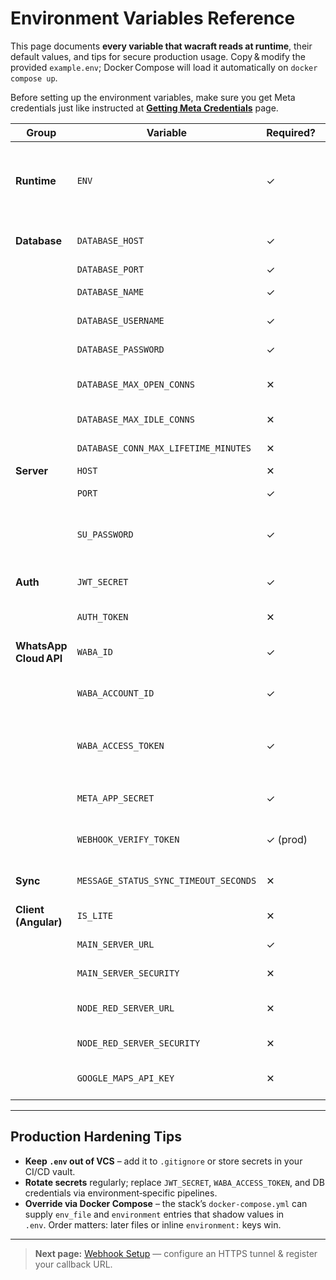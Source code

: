 # Environment Variables Reference

This page documents **every variable that wacraft reads at runtime**, their default values, and tips for secure production usage. Copy & modify the provided `example.env`; Docker Compose will load it automatically on `docker compose up`.

Before setting up the environment variables, make sure you get Meta credentials just like instructed at [**Getting Meta Credentials**](config/meta-setup.md) page.

| Group                  | Variable                              | Required? | Default            | Description                                                                                                                                   |
| ---------------------- | ------------------------------------- | --------- | ------------------ | --------------------------------------------------------------------------------------------------------------------------------------------- |
| **Runtime**            | `ENV`                                 | ✓         | `local`            | Selects code paths that should only run in _local_, _development_, or _production_ mode (`local` disables jobs that require public webhooks). |
| **Database**           | `DATABASE_HOST`                       | ✓         | `127.0.0.1`        | PostgreSQL host. Overridden to `db` by the official docker‑compose file.                                                                      |
|                        | `DATABASE_PORT`                       | ✓         | `5432`             | PostgreSQL port (standard).                                                                                                                   |
|                        | `DATABASE_NAME`                       | ✓         | `postgres`         | Database name created by the compose stack.                                                                                                   |
|                        | `DATABASE_USERNAME`                   | ✓         | `postgres`         | DB super‑user; use a dedicated user in prod.                                                                                                  |
|                        | `DATABASE_PASSWORD`                   | ✓         | `postgres`         | Change in prod; do **not** commit real secrets.                                                                                               |
|                        | `DATABASE_MAX_OPEN_CONNS`             | ✕         | `40`               | Upper bound for open connections in the pool. Tune per load & DB limits.                                                                      |
|                        | `DATABASE_MAX_IDLE_CONNS`             | ✕         | `20`               | Idle pool size before connections are closed.                                                                                                 |
|                        | `DATABASE_CONN_MAX_LIFETIME_MINUTES`  | ✕         | `30`               | Recycle connections to avoid DB‑side idle timeouts.                                                                                           |
| **Server**             | `HOST`                                | ✕         | `http://127.0.0.1` | Log‑only; leave untouched.                                                                                                                    |
|                        | `PORT`                                | ✓         | `6900`             | REST & WebSocket port exposed to the client.                                                                                                  |
|                        | `SU_PASSWORD`                         | ✓         | `sudo`             | Password for bootstrap `su@sudo` admin account. Change immediately after first login.                                                         |
| **Auth**               | `JWT_SECRET`                          | ✓         | `secret`           | HMAC key that signs JWTs. Minimum 32 random chars in production.                                                                              |
|                        | `AUTH_TOKEN`                          | ✕         | _(empty)_          | Optional “API key” for machine‑to‑machine requests.                                                                                           |
| **WhatsApp Cloud API** | `WABA_ID`                             | ✓         | _(none)_           | **Phone Number ID** returned by Graph API. See [**Getting Meta Credentials**](config/meta-setup.md).                                          |
|                        | `WABA_ACCOUNT_ID`                     | ✓         | _(none)_           | **WhatsApp Business Account ID** visible in the API setup banner.                                                                             |
|                        | `WABA_ACCESS_TOKEN`                   | ✓         | _(none)_           | **Permanent System‑User token** with scopes `whatsapp_business_management` + `whatsapp_business_messaging`.                                   |
|                        | `META_APP_SECRET`                     | ✓         | _(none)_           | App Secret used to verify the `X‑Hub‑Signature‑256` on incoming webhooks.                                                                     |
|                        | `WEBHOOK_VERIFY_TOKEN`                | ✓ (prod)  | _(none)_           | Arbitrary string required when Meta validates your webhook URL.                                                                               |
| **Sync**               | `MESSAGE_STATUS_SYNC_TIMEOUT_SECONDS` | ✕         | `20`               | How long the server waits for WhatsApp delivery receipts before flagging a send failure.                                                      |
| **Client (Angular)**   | `IS_LITE`                             | ✕         | `true`             | `true` → routes target **wacraft‑server‑lite**.                                                                                               |
|                        | `MAIN_SERVER_URL`                     | ✓         | `localhost:6900`   | Host & port where the Go API is reachable.                                                                                                    |
|                        | `MAIN_SERVER_SECURITY`                | ✕         | `false`            | `true` forces **https/wss**; set when behind TLS.                                                                                             |
|                        | `NODE_RED_SERVER_URL`                 | ✕         | `localhost:1880`   | Address of a Node‑RED instance used for automations.                                                                                          |
|                        | `NODE_RED_SERVER_SECURITY`            | ✕         | `false`            | Same semantics as `MAIN_SERVER_SECURITY`.                                                                                                     |
|                        | `GOOGLE_MAPS_API_KEY`                 | ✕         | _(none)_           | Needed only for location messages; you can omit otherwise.                                                                                    |

---

## Production Hardening Tips

- **Keep `.env` out of VCS** – add it to `.gitignore` or store secrets in your CI/CD vault.
- **Rotate secrets** regularly; replace `JWT_SECRET`, `WABA_ACCESS_TOKEN`, and DB credentials via environment‑specific pipelines.
- **Override via Docker Compose** – the stack’s `docker‑compose.yml` can supply `env_file` and `environment` entries that shadow values in `.env`. Order matters: later files or inline `environment:` keys win.

---

> **Next page:** [Webhook Setup](config/webhook-setup.md) — configure an HTTPS tunnel & register your callback URL.
